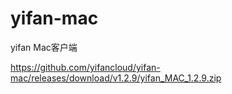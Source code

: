 # yifan-mac
yifan Mac客户端

https://github.com/yifancloud/yifan-mac/releases/download/v1.2.9/yifan_MAC_1.2.9.zip
